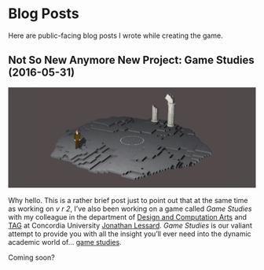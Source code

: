 # Blog Posts

Here are public-facing blog posts I wrote while creating the game.

## Not So New Anymore New Project: Game Studies (2016-05-31)

![](images/not-so-new.png)

Why hello. This is a rather brief post just to point out that at the same time as working on _v r 2_, I&#8217;ve also been working on a game called _Game Studies_ with my colleague in the department of [Design and Computation Arts](https://www.concordia.ca/finearts/design.html) and [TAG](http://tag.hexagram.ca) at Concordia University [Jonathan Lessard](http://www.concordia.ca/faculty/jonathan-lessard.html). _Game Studies_ is our valiant attempt to provide you with all the insight you&#8217;ll ever need into the dynamic academic world of&#8230; [game studies](http://www.gamestudies.org/).

Coming soon?
